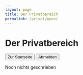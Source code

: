 ```yaml
---
layout: page
title: Der Privatbereich
permalink: /privat/open/
---
```



# Der Privatbereich
<input type="button" value="Zur Startseite" onclick="location.href = '/'"/>
<input type="button" value="Abmelden" onclick="location.href = '..'"/>

Noch nichts geschrieben
